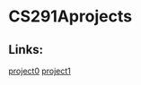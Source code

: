 # CS291Aprojects

## Links:
[project0](https://zoeyzyzyzy.github.io/CS291Aprojects/Project0/)
[project1](https://github.com/Zoeyzyzyzy/CS291Aprojects/tree/main/project1/koans)
